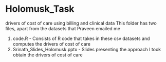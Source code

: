 # Holomusk_Task
drivers of cost of care using billing and clinical data
This folder has two files, apart from the datasets that Praveen emailed me
1. code.R - Consists of R code that takes in these csv datasets and computes the drivers of cost of care
2. Srinath_Slides_Holomusk.pptx - Slides presenting the approach I took obtain the drivers of cost of care
